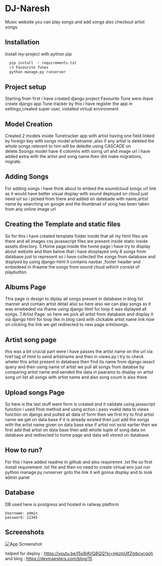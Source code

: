
# DJ-Naresh

Music website you can play songs and add songs also checkout artist songs.

## Installation

Install my-project with python pip

```bash
  pip install -r requirements.txt
  cd Favourite Tunes
  python manage.py runserver
```

## Project setup

Starting from first i have created django project Favourite Tune were ihave create django app Tune tracker by this i have register the app in settings,created super user, installed virtual environment

## Model Creation

Created 2 models inside Tunetracker app with artist having one field linked by foreign key with songs model artistname ,also if any artist is deleted the whole songs relevent to him will be deledte using CASCADE on delete.Soongs model have 4 colomns with sorng url and image url i have added extra with the artist and song name.then did make migrations, migrate.

## Adding Songs

For adding songs i have think about to embed the soundcloud songs url link as it would have better visual display with sound deployed on cloud just need url so i picked from there and added on datebade with name,artist name by searching on google and the thumbnail of song has been taken from any online image url

## Creating the Template and static files

So for this i have created template folder inside that all my html files are there and all images css javasacript files are present inside static inside assets directory.
5.Home page:inside the home page i have try to display about website and then below that i have dosplayed only 8 songs from database just to represent so i have collected the songs from database and displyed by using django-html it contains navbar ,footer header and embedeed in ifraame the songs from sound cloud wihich consist of playbutton.

## Albums Page

This page is design to diplay all songs present in database in blog list manner and contain artist detail also so here also we can play songs as it was emebeded via iframe using django html for loop it was diplayed all songs.
7.Artist Page: so here we pick all artist from database and display it via django html for loop like in blog card with clickable artist name link now on clicking the link we get redirected to new page artistsongs.

## Artist song page

this was a bit crucial part were i have passes the artist name on the url via href tag of html to send artistname and then in views.py i try to check wheter this artist present in database then find its name from django iexact query and then using name of artist we pull all songs from databse by comparing artist name and sended the data in paarams to display on artist song url list all songs with artist name and also song count is also there

## Upload songs Page

So here is the last stuff were form is created and it validate using javascript function i used Post method and using action i pass vvalid data to views function on django and pulled all data of form then we first try to find artist name we get on data base if it is already existed then just add the songs with the artist name given on data base else if artist not exist earlier then we first add that artist on data base then add wholle tuple of song data on database and redirected to home page and data will stored on database.

## How to run?

For this i have added readme in github and also requiremnt .txt file so first install requirement .txt file and then no need to create virtual env just run python manage.py runserver goto the link it will gonna display
and to look admin panel

## Database 

DB used here is postgress and hosted in railway platform
```
Username: admin
password: 12345
```

## Screenshots

![App Screenshot](https://via.placeholder.com/468x300?text=App+Screenshot+Here)

helped for deploy : https://youtu.be/I5x8lAVQ8QQ?si=mkzpUlfZmbcvcgoh
and blog : https://devmaesters.com/blog/15
